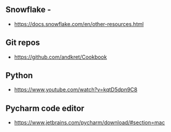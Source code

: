 ## Snowflake -
-  https://docs.snowflake.com/en/other-resources.html
## Git repos
-  https://github.com/andkret/Cookbook
## Python 
- https://www.youtube.com/watch?v=kqtD5dpn9C8
## Pycharm code editor
- https://www.jetbrains.com/pycharm/download/#section=mac 
